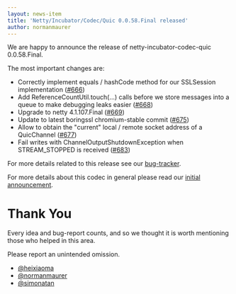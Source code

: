 ```yaml
---
layout: news-item
title: 'Netty/Incubator/Codec/Quic 0.0.58.Final released'
author: normanmaurer
---
```


We are happy to announce the release of netty-incubator-codec-quic 0.0.58.Final. 

The most important changes are:

* Correctly implement equals / hashCode method for our SSLSession implementation ([#666](https://github.com/netty/netty-incubator-codec-quic/pull/666))
* Add ReferenceCountUtil.touch(...) calls before we store messages into a queue to make debugging leaks easier ([#668](https://github.com/netty/netty-incubator-codec-quic/pull/668))
* Upgrade to netty 4.1.107.Final ([#669](https://github.com/netty/netty-incubator-codec-quic/pull/669))
* Update to latest boringssl chromium-stable commit ([#675](https://github.com/netty/netty-incubator-codec-quic/pull/675))
* Allow to obtain the "current" local / remote socket address of a QuicChannel ([#677](https://github.com/netty/netty-incubator-codec-quic/pull/677))
* Fail writes with ChannelOutputShutdownException when STREAM_STOPPED is received ([#683](https://github.com/netty/netty-incubator-codec-quic/pull/683))

For more details related to this release see our [bug-tracker](https://github.com/netty/netty-incubator-codec-quic/issues?q=milestone%3A0.0.58.Final+is%3Aclosed).

For more details about this codec in general please read our [initial announcement](https://netty.io/news/2020/12/09/quic-0-0-1-Final.html).

# Thank You

Every idea and bug-report counts, and so we thought it is worth mentioning those who helped in this area.

Please report an unintended omission.
 
* [@heixiaoma](https://github.com/heixiaoma)
* [@normanmaurer](https://github.com/normanmaurer)
* [@simonatan](https://github.com/simonatan)

